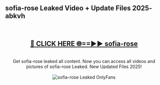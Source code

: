 <h2>sofia-rose Leaked Video + Update Files 2025- abkvh</h2>
<br>
<div align="center">
<h2><a href="https://libra.edu.pl?sofia-rose" rel="nofollow">🔴 CLICK HERE 🌐==►► sofia-rose</a></h2>
<br>
Get sofia-rose leaked all content. Now you can access all videos and pictures of sofia-rose Leaked. New Updated Files 2025!
<br>
<br>
<a href="https://libra.edu.pl?sofia-rose" rel="nofollow" data-target="animated-image.originalLink"><img src="https://i.ibb.co.com/WyWwxjT/player-gif2.gif" alt="sofia-rose Leaked OnlyFans" style="max-width: 100%; display: inline-block;" data-target="animated-image.originalImage"></a>
</div>
<br>